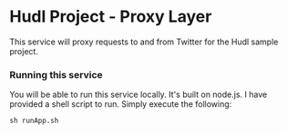 #  Hudl Project - Proxy Layer

This service will proxy requests to and from Twitter for the Hudl sample project.

### Running this service
You will be able to run this service locally.  It's built on node.js.  I have provided a shell script to run.  Simply execute the following:

```
sh runApp.sh
```